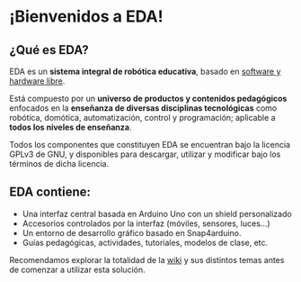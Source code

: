 # ¡Bienvenidos a EDA!

## ¿Qué es EDA?

EDA es un **sistema integral de robótica educativa**, basado en [software y hardware libre](https://github.com/DonFaradio/EDA/blob/master/LICENSE).

Está compuesto por un **universo de productos y contenidos pedagógicos** enfocados en la **enseñanza de diversas disciplinas tecnológicas** como robótica, domótica, automatización, control y programación; aplicable a **todos los niveles de enseñanza**.

Todos los componentes que constituyen EDA se encuentran bajo la licencia GPLv3 de GNU, y disponibles para descargar, utilizar y modificar bajo los términos de dicha licencia.

## EDA contiene:

* Una interfaz central basada en Arduino Uno con un shield personalizado
* Accesorios controlados por la interfaz (móviles, sensores, luces...)
* Un entorno de desarrollo gráfico basado en Snap4arduino.
* Guías pedagógicas, actividades, tutoriales, modelos de clase, etc.

Recomendamos explorar la totalidad de la [wiki](https://github.com/DonFaradio/EDA/wiki/) y sus distintos temas antes de comenzar a utilizar esta solución.
